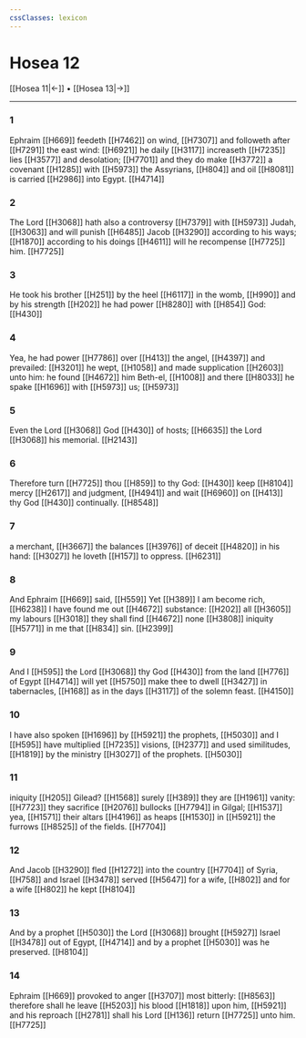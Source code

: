 ```yaml
---
cssClasses: lexicon
---
```

# Hosea 12

[[Hosea 11|←]] • [[Hosea 13|→]]

---

### 1
Ephraim [[H669]] feedeth [[H7462]] on wind, [[H7307]] and followeth after [[H7291]] the east wind: [[H6921]] he daily [[H3117]] increaseth [[H7235]] lies [[H3577]] and desolation; [[H7701]] and they do make [[H3772]] a covenant [[H1285]] with [[H5973]] the Assyrians, [[H804]] and oil [[H8081]] is carried [[H2986]] into Egypt. [[H4714]]

### 2
The Lord [[H3068]] hath also a controversy [[H7379]] with [[H5973]] Judah, [[H3063]] and will punish [[H6485]] Jacob [[H3290]] according to his ways; [[H1870]] according to his doings [[H4611]] will he recompense [[H7725]] him. [[H7725]]

### 3
He took his brother [[H251]] by the heel [[H6117]] in the womb, [[H990]] and by his strength [[H202]] he had power [[H8280]] with [[H854]] God: [[H430]]

### 4
Yea, he had power [[H7786]] over [[H413]] the angel, [[H4397]] and prevailed: [[H3201]] he wept, [[H1058]] and made supplication [[H2603]] unto him: he found [[H4672]] him Beth-el, [[H1008]] and there [[H8033]] he spake [[H1696]] with [[H5973]] us; [[H5973]]

### 5
Even the Lord [[H3068]] God [[H430]] of hosts; [[H6635]] the Lord [[H3068]] his memorial. [[H2143]]

### 6
Therefore turn [[H7725]] thou [[H859]] to thy God: [[H430]] keep [[H8104]] mercy [[H2617]] and judgment, [[H4941]] and wait [[H6960]] on [[H413]] thy God [[H430]] continually. [[H8548]]

### 7
a merchant, [[H3667]] the balances [[H3976]] of deceit [[H4820]] in his hand: [[H3027]] he loveth [[H157]] to oppress. [[H6231]]

### 8
And Ephraim [[H669]] said, [[H559]] Yet [[H389]] I am become rich, [[H6238]] I have found me out [[H4672]] substance: [[H202]] all [[H3605]] my labours [[H3018]] they shall find [[H4672]] none [[H3808]] iniquity [[H5771]] in me that [[H834]] sin. [[H2399]]

### 9
And I [[H595]] the Lord [[H3068]] thy God [[H430]] from the land [[H776]] of Egypt [[H4714]] will yet [[H5750]] make thee to dwell [[H3427]] in tabernacles, [[H168]] as in the days [[H3117]] of the solemn feast. [[H4150]]

### 10
I have also spoken [[H1696]] by [[H5921]] the prophets, [[H5030]] and I [[H595]] have multiplied [[H7235]] visions, [[H2377]] and used similitudes, [[H1819]] by the ministry [[H3027]] of the prophets. [[H5030]]

### 11
iniquity [[H205]] Gilead? [[H1568]] surely [[H389]] they are [[H1961]] vanity: [[H7723]] they sacrifice [[H2076]] bullocks [[H7794]] in Gilgal; [[H1537]] yea, [[H1571]] their altars [[H4196]] as heaps [[H1530]] in [[H5921]] the furrows [[H8525]] of the fields. [[H7704]]

### 12
And Jacob [[H3290]] fled [[H1272]] into the country [[H7704]] of Syria, [[H758]] and Israel [[H3478]] served [[H5647]] for a wife, [[H802]] and for a wife [[H802]] he kept [[H8104]]

### 13
And by a prophet [[H5030]] the Lord [[H3068]] brought [[H5927]] Israel [[H3478]] out of Egypt, [[H4714]] and by a prophet [[H5030]] was he preserved. [[H8104]]

### 14
Ephraim [[H669]] provoked to anger [[H3707]] most bitterly: [[H8563]] therefore shall he leave [[H5203]] his blood [[H1818]] upon him, [[H5921]] and his reproach [[H2781]] shall his Lord [[H136]] return [[H7725]] unto him. [[H7725]]